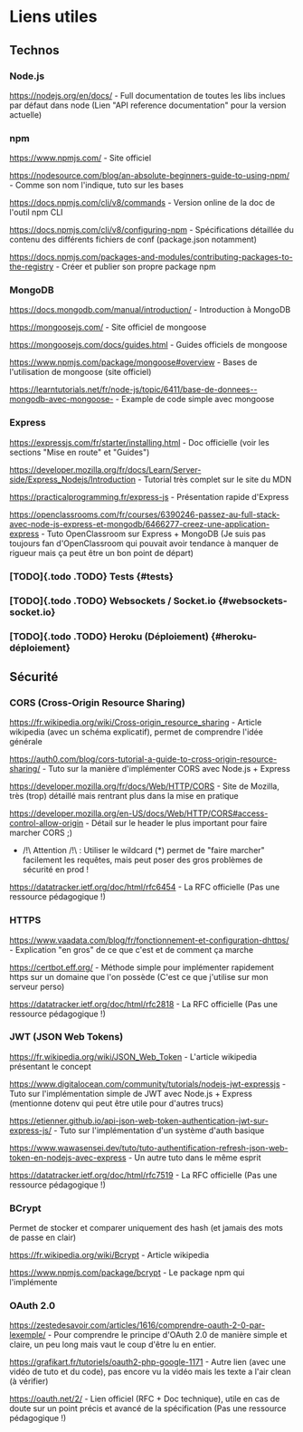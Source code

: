 Liens utiles
============

Technos
-------

### Node.js

<https://nodejs.org/en/docs/> - Full documentation de toutes les libs inclues par défaut dans node (Lien \"API reference documentation\" pour la version actuelle)

### npm

<https://www.npmjs.com/> - Site officiel

<https://nodesource.com/blog/an-absolute-beginners-guide-to-using-npm/> - Comme son nom l\'indique, tuto sur les bases

<https://docs.npmjs.com/cli/v8/commands> - Version online de la doc de l\'outil npm CLI

<https://docs.npmjs.com/cli/v8/configuring-npm> - Spécifications détaillée du contenu des différents fichiers de conf (package.json notamment)

<https://docs.npmjs.com/packages-and-modules/contributing-packages-to-the-registry> - Créer et publier son propre package npm

### MongoDB

<https://docs.mongodb.com/manual/introduction/> - Introduction à MongoDB

<https://mongoosejs.com/> - Site officiel de mongoose

<https://mongoosejs.com/docs/guides.html> - Guides officiels de mongoose

<https://www.npmjs.com/package/mongoose#overview> - Bases de l\'utilisation de mongoose (site officiel)

<https://learntutorials.net/fr/node-js/topic/6411/base-de-donnees--mongodb-avec-mongoose-> - Example de code simple avec mongoose

### Express

<https://expressjs.com/fr/starter/installing.html> - Doc officielle (voir les sections \"Mise en route\" et \"Guides\")

<https://developer.mozilla.org/fr/docs/Learn/Server-side/Express_Nodejs/Introduction> - Tutorial très complet sur le site du MDN

<https://practicalprogramming.fr/express-js> - Présentation rapide d\'Express

<https://openclassrooms.com/fr/courses/6390246-passez-au-full-stack-avec-node-js-express-et-mongodb/6466277-creez-une-application-express> - Tuto OpenClassroom sur Express + MongoDB (Je suis pas toujours fan d\'OpenClassroom qui pouvait avoir tendance à manquer de rigueur mais ça peut être un bon point de départ)

### [TODO]{.todo .TODO} Tests {#tests}

### [TODO]{.todo .TODO} Websockets / Socket.io {#websockets-socket.io}

### [TODO]{.todo .TODO} Heroku (Déploiement) {#heroku-déploiement}

Sécurité
--------

### CORS (Cross-Origin Resource Sharing)

<https://fr.wikipedia.org/wiki/Cross-origin_resource_sharing> - Article wikipedia (avec un schéma explicatif), permet de comprendre l\'idée générale

<https://auth0.com/blog/cors-tutorial-a-guide-to-cross-origin-resource-sharing/> - Tuto sur la manière d\'implémenter CORS avec Node.js + Express

<https://developer.mozilla.org/fr/docs/Web/HTTP/CORS> - Site de Mozilla, très (trop) détaillé mais rentrant plus dans la mise en pratique

<https://developer.mozilla.org/en-US/docs/Web/HTTP/CORS#access-control-allow-origin> - Détail sur le header le plus important pour faire marcher CORS ;)

-   /!\\ Attention /!\\ : Utiliser le wildcard (\*) permet de \"faire marcher\" facilement les requêtes, mais peut poser des gros problèmes de sécurité en prod !

<https://datatracker.ietf.org/doc/html/rfc6454> - La RFC officielle (Pas une ressource pédagogique !)

### HTTPS

<https://www.vaadata.com/blog/fr/fonctionnement-et-configuration-dhttps/> - Explication \"en gros\" de ce que c\'est et de comment ça marche

<https://certbot.eff.org/> - Méthode simple pour implémenter rapidement https sur un domaine que l\'on possède (C\'est ce que j\'utilise sur mon serveur perso)

<https://datatracker.ietf.org/doc/html/rfc2818> - La RFC officielle (Pas une ressource pédagogique !)

### JWT (JSON Web Tokens)

<https://fr.wikipedia.org/wiki/JSON_Web_Token> - L\'article wikipedia présentant le concept

<https://www.digitalocean.com/community/tutorials/nodejs-jwt-expressjs> - Tuto sur l\'implémentation simple de JWT avec Node.js + Express (mentionne dotenv qui peut être utile pour d\'autres trucs)

<https://etienner.github.io/api-json-web-token-authentication-jwt-sur-express-js/> - Tuto sur l\'implémentation d\'un système d\'auth basique

<https://www.wawasensei.dev/tuto/tuto-authentification-refresh-json-web-token-en-nodejs-avec-express> - Un autre tuto dans le même esprit

<https://datatracker.ietf.org/doc/html/rfc7519> - La RFC officielle (Pas une ressource pédagogique !)

### BCrypt

Permet de stocker et comparer uniquement des hash (et jamais des mots de passe en clair)

<https://fr.wikipedia.org/wiki/Bcrypt> - Article wikipedia

<https://www.npmjs.com/package/bcrypt> - Le package npm qui l\'implémente

### OAuth 2.0

<https://zestedesavoir.com/articles/1616/comprendre-oauth-2-0-par-lexemple/> - Pour comprendre le principe d\'OAuth 2.0 de manière simple et claire, un peu long mais vaut le coup d\'être lu en entier.

<https://grafikart.fr/tutoriels/oauth2-php-google-1171> - Autre lien (avec une vidéo de tuto et du code), pas encore vu la vidéo mais les texte a l\'air clean (à vérifier)

<https://oauth.net/2/> - Lien officiel (RFC + Doc technique), utile en cas de doute sur un point précis et avancé de la spécification (Pas une ressource pédagogique !)
